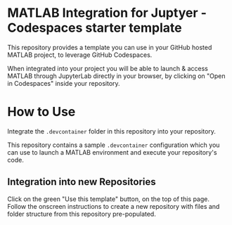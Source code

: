 # MATLAB Integration for Juptyer - Codespaces starter template
This repository provides a template you can use in your GitHub hosted MATLAB project, to leverage GitHub Codespaces.

When integrated into your project you will be able to launch & access MATLAB through JupyterLab directly in your browser, by clicking on "Open in Codespaces" inside your repository. 

# How to Use

Integrate the `.devcontainer` folder in this repository into your repository.

This repository contains a sample `.devcontainer` configuration which you can use 
to launch a MATLAB environment and execute your repository's code.  

## Integration into new Repositories
Click on the green "Use this template" button, on the top of this page.
Follow the onscreen instructions to create a new repository with files and folder structure from this repository pre-populated.
